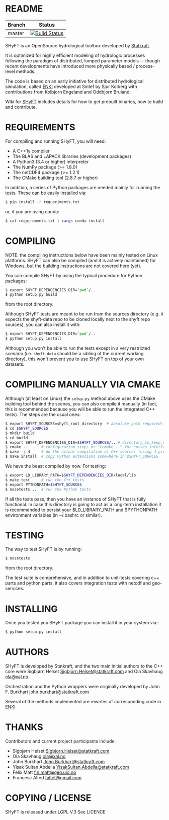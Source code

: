 README
======

|Branch      |Status   |
|------------|---------|
|master       | [![Build Status](https://travis-ci.org/statkraft/shyft.svg?branch=master)](https://travis-ci.org/statkraft/shyft) |

SHyFT is an OpenSource hydrological toolbox developed by
[Statkraft](http://www.statkraft.com).

It is optimized for highly efficient modeling of hydrologic processes
following the paradigm of distributed, lumped parameter models -- though
recent developments have introduced more physically based / process-level
methods.

The code is based on an early initiative for distributed hydrological
simulation, called [ENKI](https://bitbucket.org/enkiopensource/enki)
developed at Sintef by Sjur Kolberg with contributions from Kolbjorn
Engeland and Oddbjorn Bruland.

Wiki for [SHyFT](https://github.com/statkraft/shyft/wiki) includes details
for how to get prebuilt binaries, how to build and contribute.

REQUIREMENTS
============

For compiling and running SHyFT, you will need:

* A C++1y compiler
* The BLAS and LAPACK libraries (development packages)
* A Python3 (3.4 or higher) interpreter
* The NumPy package (>= 1.8.0)
* The netCDF4 package (>= 1.2.1)
* The CMake building tool (2.8.7 or higher)

In addition, a series of Python packages are needed mainly for running
the tests.  These can be easily installed via:

```bash
$ pip install -r requeriments.txt
```

or, if you are using conda:

```bash
$ cat requirements.txt | xargs conda install
```

COMPILING
=========

NOTE: the compiling instructions below have been mainly tested on
Linux platforms.  SHyFT can also be compiled (and it is actively
maintained) for Windows, but the building instructions are not covered
here (yet).

You can compile SHyFT by using the typical procedure for Python packages:

```bash
$ export SHYFT_DEPENDENCIES_DIR=`pwd`/..
$ python setup.py build
```

from the root directory.

Although SHyFT tests are meant to be run from the sources directory
(e.g. it expects the shyft-data repo to be cloned locally next to the
shyft repo sources), you can also install it with:

```bash
$ export SHYFT_DEPENDENCIES_DIR=`pwd`/..
$ python setup.py install
```

Although you won't be able to run the tests except in a very
restricted scenario (i.e. `shyft-data` should be a sibling of the
current working directory), this won't prevent you to use SHyFT on top
of your own datasets.


COMPILING MANUALLY VIA CMAKE
============================

Although (at least on Linux) the `setup.py` method above uses the
CMake building tool behind the scenes, you can also compile it
manually (in fact, this is recommended because you will be able to run
the integrated C++ tests).  The steps are the usual ones:

```bash
$ export SHYFT_SOURCES=shyft_root_directory  # absolute path required!
$ cd $SHYFT_SOURCES
$ mkdir build
$ cd build
$ export SHYFT_DEPENDENCIES_DIR=$SHYFT_SOURCES/.. # directory_to_keep_dependencies,  absolute path
$ cmake ..      # configuration step; or "ccmake .." for curses interface
$ make -j 4     # do the actual compilation of C++ sources (using 4 processes)
$ make install  # copy Python extensions somewhere in $SHYFT_SOURCES
```

We have the beast compiled by now.  For testing:

```bash
$ export LD_LIBRARY_PATH=$SHYFT_DEPENDENCIES_DIR/local/lib
$ make test     # run the C++ tests
$ export PYTHONPATH=$SHYFT_SOURCES
$ nosetests ..  # run the Python tests
```

If all the tests pass, then you have an instance of SHyFT that is
fully functional.  In case this directory is going to act as a
long-term installation it is recommended to persist your
$LD_LIBRARY_PATH and $PYTHONPATH environment variables (in ~/.bashrc
or similar).


TESTING
=======

The way to test SHyFT is by running:

```bash
$ nosetests
```
from the root directory.

The test suite is comprehensive, and in addition to unit-tests covering c++ parts
and python parts, it also covers integration tests with netcdf and geo-services.

INSTALLING
==========

Once you tested you SHyFT package you can install it in your system via::

```bash
$ python setup.py install
```

AUTHORS
=======

SHyFT is developed by Statkraft, and the two main initial authors to
the C++ core were Sigbjørn Helset <Sigbjorn.Helset@statkraft.com> and
Ola Skavhaug <ola@xal.no>.

Orchestration and the Python wrappers were originally developed by
John F. Burkhart <john.burkhart@statkraft.com>

Several of the methods implemented are rewrites of corresponding code in
[ENKI](https://bitbucket.org/enkiopensource/enki)

THANKS
======

Contributors and current project participants include:
 * Sigbjørn Helset <Sigbjorn.Helset@statkraft.com>
 * Ola Skavhaug <ola@xal.no>
 * John Burkhart <John.Burkhart@statkraft.com>
 * Yisak Sultan Abdella <YisakSultan.Abdella@statkraft.com>
 * Felix Matt <f.n.matt@geo.uio.no>
 * Francesc Alted <faltet@gmail.com>



COPYING / LICENSE
=================
SHyFT is released under LGPL V.3
See LICENCE
